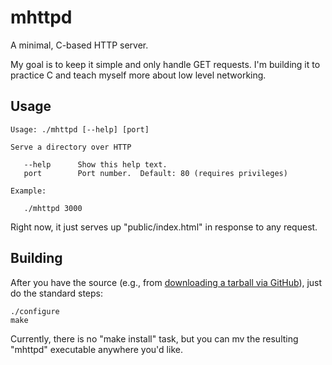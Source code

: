 mhttpd
======

A minimal, C-based HTTP server.

My goal is to keep it simple and only handle GET requests.  I'm building it to practice C and teach myself more about low level networking.

Usage
-----

<!-- BEGIN USAGE -->
	Usage: ./mhttpd [--help] [port]
	
	Serve a directory over HTTP
	
	   --help      Show this help text.
	   port        Port number.  Default: 80 (requires privileges)
	
	Example:
	
	   ./mhttpd 3000
<!-- END USAGE -->

Right now, it just serves up "public/index.html" in response to any request.

Building
--------

After you have the source (e.g., from [downloading a tarball via GitHub](https://github.com/benjaminoakes/mhttpd/tarball/master)), just do the standard steps:

	./configure
	make

Currently, there is no "make install" task, but you can mv the resulting "mhttpd" executable anywhere you'd like.
